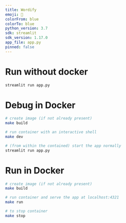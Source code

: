 ```yaml
---
title: Wordify
emoji: 🤗
colorFrom: blue
colorTo: blue
python_version: 3.7
sdk: streamlit
sdk_version: 1.17.0
app_file: app.py
pinned: false
---
```



# Run without docker
```bash
streamlit run app.py
```

# Debug in Docker
```bash
# create image (if not already present)
make build

# run container with an interactive shell
make dev

# (from within the contained) start the app normally
streamlit run app.py
```

# Run in Docker
```bash
# create image (if not already present)
make build

# run container and serve the app at localhost:4321
make run

# to stop container
make stop
```
